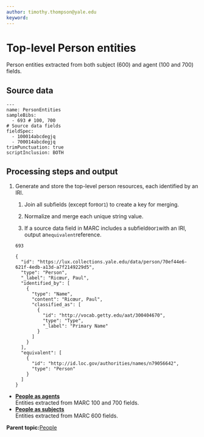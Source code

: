 ```yaml
---
author: timothy.thompson@yale.edu
keyword: 
---
```


# Top-level Person entities

Person entities extracted from both subject \(600\) and agent \(100 and 700\) fields.

## Source data

```
---
name: PersonEntities
sampleBibs:
  - 693 # 100, 700
# Source data fields
fieldSpec:
  - 100014abcdegjq
  - 700014abcdegjq
trimPunctuation: true
scriptInclusion: BOTH
```

## Processing steps and output

1.  Generate and store the top-level person resources, each identified by an IRI.

    1.  Join all subfields \(except for`0`or`1`\) to create a key for merging.

    2.  Normalize and merge each unique string value.

    3.  If a source data field in MARC includes a subfield`0`or`1`with an IRI, output an`equivalent`reference.

    `693`

    ```
    {
      "id": "https://lux.collections.yale.edu/data/person/70ef44e6-621f-4edb-a13d-a7f2149229d5",
      "type": "Person",
      "_label": "Ricœur, Paul",
      "identified_by": [
        {
          "type": "Name",
          "content": "Ricœur, Paul",
          "classified_as": [
            {
              "id": "http://vocab.getty.edu/aat/300404670",
              "type": "Type",
              "_label": "Primary Name"
            }
          ]
        }
      ],
      "equivalent": [
        {
          "id": "http://id.loc.gov/authorities/names/n79056642",
          "type": "Person"
        }
      ]
    }
    ```


-   **[People as agents](../concepts/people_as_agents.md)**  
Entities extracted from MARC 100 and 700 fields.
-   **[People as subjects](../concepts/people_as_subjects.md)**  
Entities extracted from MARC 600 fields.

**Parent topic:**[People](../concepts/people.md)


